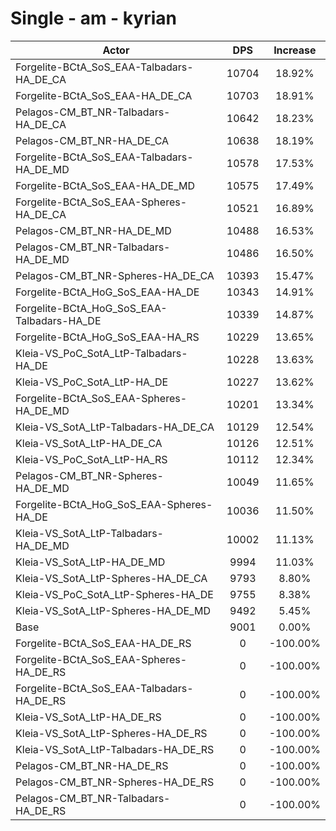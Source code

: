 # Single - am - kyrian
| Actor | DPS | Increase |
|---|:---:|:---:|
|Forgelite-BCtA_SoS_EAA-Talbadars-HA_DE_CA|10704|18.92%|
|Forgelite-BCtA_SoS_EAA-HA_DE_CA|10703|18.91%|
|Pelagos-CM_BT_NR-Talbadars-HA_DE_CA|10642|18.23%|
|Pelagos-CM_BT_NR-HA_DE_CA|10638|18.19%|
|Forgelite-BCtA_SoS_EAA-Talbadars-HA_DE_MD|10578|17.53%|
|Forgelite-BCtA_SoS_EAA-HA_DE_MD|10575|17.49%|
|Forgelite-BCtA_SoS_EAA-Spheres-HA_DE_CA|10521|16.89%|
|Pelagos-CM_BT_NR-HA_DE_MD|10488|16.53%|
|Pelagos-CM_BT_NR-Talbadars-HA_DE_MD|10486|16.50%|
|Pelagos-CM_BT_NR-Spheres-HA_DE_CA|10393|15.47%|
|Forgelite-BCtA_HoG_SoS_EAA-HA_DE|10343|14.91%|
|Forgelite-BCtA_HoG_SoS_EAA-Talbadars-HA_DE|10339|14.87%|
|Forgelite-BCtA_HoG_SoS_EAA-HA_RS|10229|13.65%|
|Kleia-VS_PoC_SotA_LtP-Talbadars-HA_DE|10228|13.63%|
|Kleia-VS_PoC_SotA_LtP-HA_DE|10227|13.62%|
|Forgelite-BCtA_SoS_EAA-Spheres-HA_DE_MD|10201|13.34%|
|Kleia-VS_SotA_LtP-Talbadars-HA_DE_CA|10129|12.54%|
|Kleia-VS_SotA_LtP-HA_DE_CA|10126|12.51%|
|Kleia-VS_PoC_SotA_LtP-HA_RS|10112|12.34%|
|Pelagos-CM_BT_NR-Spheres-HA_DE_MD|10049|11.65%|
|Forgelite-BCtA_HoG_SoS_EAA-Spheres-HA_DE|10036|11.50%|
|Kleia-VS_SotA_LtP-Talbadars-HA_DE_MD|10002|11.13%|
|Kleia-VS_SotA_LtP-HA_DE_MD|9994|11.03%|
|Kleia-VS_SotA_LtP-Spheres-HA_DE_CA|9793|8.80%|
|Kleia-VS_PoC_SotA_LtP-Spheres-HA_DE|9755|8.38%|
|Kleia-VS_SotA_LtP-Spheres-HA_DE_MD|9492|5.45%|
|Base|9001|0.00%|
|Forgelite-BCtA_SoS_EAA-HA_DE_RS|0|-100.00%|
|Forgelite-BCtA_SoS_EAA-Spheres-HA_DE_RS|0|-100.00%|
|Forgelite-BCtA_SoS_EAA-Talbadars-HA_DE_RS|0|-100.00%|
|Kleia-VS_SotA_LtP-HA_DE_RS|0|-100.00%|
|Kleia-VS_SotA_LtP-Spheres-HA_DE_RS|0|-100.00%|
|Kleia-VS_SotA_LtP-Talbadars-HA_DE_RS|0|-100.00%|
|Pelagos-CM_BT_NR-HA_DE_RS|0|-100.00%|
|Pelagos-CM_BT_NR-Spheres-HA_DE_RS|0|-100.00%|
|Pelagos-CM_BT_NR-Talbadars-HA_DE_RS|0|-100.00%|
